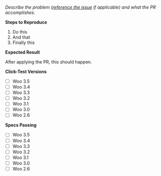 _Describe the problem ([reference the issue](https://help.github.com/articles/basic-writing-and-formatting-syntax/#referencing-issues-and-pull-requests) if applicable) and what the PR accomplishes._

**Steps to Reproduce**

1. Do this
2. And that
3. Finally this

**Expected Result**

After applying the PR, this should happen.

**Click-Test Versions**

- [ ] Woo 3.5
- [ ] Woo 3.4
- [ ] Woo 3.3
- [ ] Woo 3.2
- [ ] Woo 3.1
- [ ] Woo 3.0
- [ ] Woo 2.6

**Specs Passing**

- [ ] Woo 3.5
- [ ] Woo 3.4
- [ ] Woo 3.3
- [ ] Woo 3.2
- [ ] Woo 3.1
- [ ] Woo 3.0
- [ ] Woo 2.6
